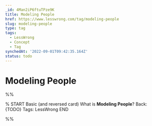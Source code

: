 ```yaml
---
_id: 4Man2iP6ftuTPze9K
title: Modeling People
href: https://www.lesswrong.com/tag/modeling-people
slug: modeling-people
type: tag
tags:
  - LessWrong
  - Concept
  - Tag
synchedAt: '2022-09-01T09:42:35.164Z'
status: todo
---
```


# Modeling People


%%

% START
Basic (and reversed card)
What is **Modeling People**?
Back: {TODO}
Tags: LessWrong
END
<!--ID: 1663156989313-->


%%
	
